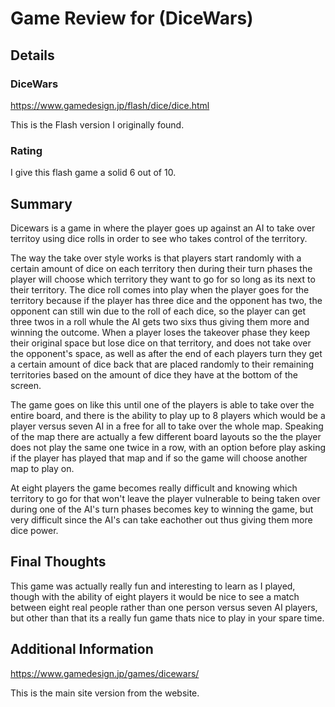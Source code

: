 # Game Review for (DiceWars)

## Details

### DiceWars
https://www.gamedesign.jp/flash/dice/dice.html

This is the Flash version I originally found.

### Rating
I give this flash game a solid 6 out of 10.

## Summary
  Dicewars is a game in where the player goes up against an AI to take over territoy using dice rolls in order to see who takes control of the territory.
  
  The way the take over style works is that players start randomly with a certain amount of dice on each territory then during their turn phases the player will choose which territory they want to go for so long as its next to their territory. The dice roll comes into play when the player goes for the territory because if the player has three dice and the opponent has two, the opponent can still win due to the roll of each dice, so the player can get three twos in a roll whule the AI gets two sixs thus giving them more and winning the outcome. When a player loses the takeover phase they keep their original space but lose dice on that territory, and does not take over the opponent's space, as well as after the end of each players turn they get a certain amount of dice back that are placed randomly to their remaining territories based on the amount of dice they have at the bottom of the screen.
  
  The game goes on like this until one of the players is able to take over the entire board, and there is the ability to play up to 8 players which would be a player versus seven AI in a free for all to take over the whole map. Speaking of the map there are actually a few different board layouts so the the player does not play the same one twice in a row, with an option before play asking if the player has played that map and if so the game will choose another map to play on. 
  
  At eight players the game becomes really difficult and knowing which territory to go for that won't leave the player vulnerable to being taken over during one of the AI's turn phases becomes key to winning the game, but very difficult since the AI's can take eachother out thus giving them more dice power.

## Final Thoughts
This game was actually really fun and interesting to learn as I played, though with the ability of eight players it would be nice to see a match between eight real people rather than one person versus seven AI players, but other than that its a really fun game thats nice to play in your spare time.

## Additional Information
https://www.gamedesign.jp/games/dicewars/

This is the main site version from the website.

